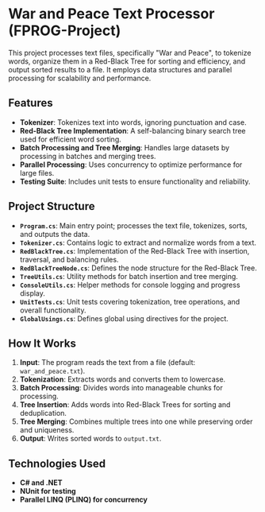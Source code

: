 # War and Peace Text Processor (FPROG-Project)

This project processes text files, specifically "War and Peace", to tokenize words, organize them in a Red-Black Tree for sorting and efficiency, and output sorted results to a file. It employs data structures and parallel processing for scalability and performance.

## Features

- **Tokenizer**: Tokenizes text into words, ignoring punctuation and case.
- **Red-Black Tree Implementation**: A self-balancing binary search tree used for efficient word sorting.
- **Batch Processing and Tree Merging**: Handles large datasets by processing in batches and merging trees.
- **Parallel Processing**: Uses concurrency to optimize performance for large files.
- **Testing Suite**: Includes unit tests to ensure functionality and reliability.

## Project Structure

- **`Program.cs`**: Main entry point; processes the text file, tokenizes, sorts, and outputs the data.
- **`Tokenizer.cs`**: Contains logic to extract and normalize words from a text.
- **`RedBlackTree.cs`**: Implementation of the Red-Black Tree with insertion, traversal, and balancing rules.
- **`RedBlackTreeNode.cs`**: Defines the node structure for the Red-Black Tree.
- **`TreeUtils.cs`**: Utility methods for batch insertion and tree merging.
- **`ConsoleUtils.cs`**: Helper methods for console logging and progress display.
- **`UnitTests.cs`**: Unit tests covering tokenization, tree operations, and overall functionality.
- **`GlobalUsings.cs`**: Defines global using directives for the project.

## How It Works

1. **Input**: The program reads the text from a file (default: `war_and_peace.txt`).
2. **Tokenization**: Extracts words and converts them to lowercase.
3. **Batch Processing**: Divides words into manageable chunks for processing.
4. **Tree Insertion**: Adds words into Red-Black Trees for sorting and deduplication.
5. **Tree Merging**: Combines multiple trees into one while preserving order and uniqueness.
6. **Output**: Writes sorted words to `output.txt`.

## Technologies Used

- **C# and .NET**
- **NUnit for testing**
- **Parallel LINQ (PLINQ) for concurrency**

